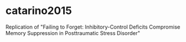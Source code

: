 # catarino2015
Replication of "Failing to Forget: Inhibitory-Control Deficits Compromise Memory Suppression in Posttraumatic Stress Disorder"
